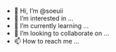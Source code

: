 - 👋 Hi, I’m @soeuii
- 👀 I’m interested in ...
- 🌱 I’m currently learning ...
- 💞️ I’m looking to collaborate on ...
- 📫 How to reach me ...

<!---
soeuii/soeuii is a ✨ special ✨ repository because its `README.md` (this file) appears on your GitHub profile.
You can click the Preview link to take a look at your changes.
--->
